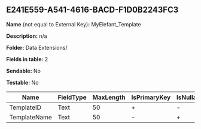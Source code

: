 ## E241E559-A541-4616-BACD-F1D0B2243FC3

**Name** (not equal to External Key)**:** MyElefant_Template

**Description:** n/a

**Folder:** Data Extensions/

**Fields in table:** 2

**Sendable:** No

**Testable:** No

| Name | FieldType | MaxLength | IsPrimaryKey | IsNullable | DefaultValue |
| --- | --- | --- | --- | --- | --- |
| TemplateID | Text | 50 | + | - |  |
| TemplateName | Text | 50 | - | + |  |
